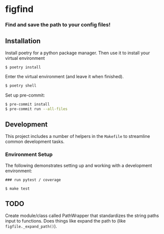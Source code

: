 # figfind

### Find and save the path to your config files!

## Installation

Install poetry for a python package manager. Then use it to install your virtual environment

```
$ poetry install
```

Enter the virtual environment (and leave it when finished).

```bash
$ poetry shell
```

Set up pre-commit:

```sh
$ pre-commit install
$ pre-commit run --all-files
```

## Development

This project includes a number of helpers in the `Makefile` to streamline common development tasks.

### Environment Setup

The following demonstrates setting up and working with a development environment:

```
### run pytest / coverage

$ make test
```

## TODO

Create module/class called PathWrapper that standardizes the string paths input to functions.
Does things like expand the path to (like `figfile._expand_path()`).
